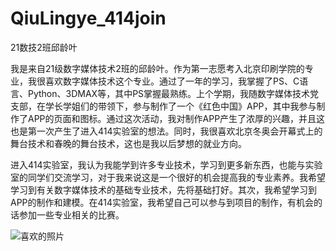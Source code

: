 # QiuLingye_414join
21数技2班邱龄叶

我是来自21级数字媒体技术2班的邱龄叶。作为第一志愿考入北京印刷学院的专业，我很喜欢数字媒体技术这个专业。通过了一年的学习，我掌握了PS、C语言、Python、3DMAX等，其中PS掌握最熟练。上个学期，我随数字媒体技术党支部，在学长学姐们的带领下，参与制作了一个《红色中国》APP，其中我参与制作了APP的页面和图标。通过这次活动，我对制作APP产生了浓厚的兴趣，并且这也是第一次产生了进入414实验室的想法。同时，我很喜欢北京冬奥会开幕式上的舞台技术和春晚的舞台技术，这也是我以后梦想的就业方向。

进入414实验室，我认为我能学到许多专业技术，学习到更多新东西，也能与实验室的同学们交流学习，对于我来说这是一个很好的机会提高我的专业素养。我希望学习到有关数字媒体技术的基础专业技术，先将基础打好。其次，我希望学习到APP的制作和建模。在414实验室，我希望自己可以参与到项目的制作，有机会的话参加一些专业相关的比赛。

![喜欢的照片](https://user-images.githubusercontent.com/113986857/191926246-6d655c8a-f5cc-4761-81f7-b0d24aaa5819.jpg)
